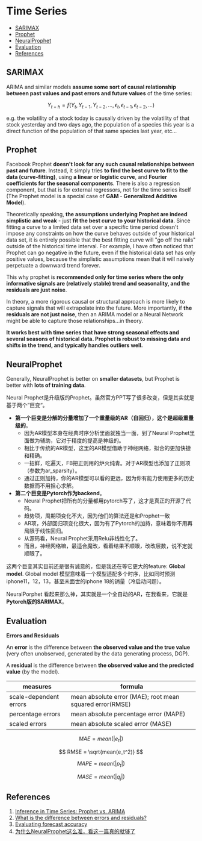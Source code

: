 # Time Series

- [SARIMAX](#SARIMAX)
- [Prophet](#Prophet)
- [NeuralProphet](#NeuralProphet)
- [Evaluation](#Evaluation)
- [References](#References)


## SARIMAX

ARIMA and similar models **assume some sort of causal relationship between past values and past errors and future values** of the time series:

$$ Y_{t+h} = f(Y_t, Y_{t-1}, Y_{t-2}, ..., \epsilon_{t}, \epsilon_{t-1}, \epsilon_{t-2}, ...) $$

e.g. the volatility of a stock today is causally driven by the volatility of that stock yesterday and two days ago, the population of a species this year is a direct function of the population of that same species last year, etc...

## Prophet

Facebook Prophet **doesn't look for any such causal relationships between past and future**. Instead, it simply tries **to find the best curve to fit to the data (curve-fitting)**, using **a linear or logistic curve**, and **Fourier coefficients for the seasonal components**. There is also a regression component, but that is for external regressors, not for the time series itself (The Prophet model is a special case of **GAM - Generalized Additive Model**).

Theoretically speaking, **the assumptions underlying Prophet are indeed simplistic and weak** - just **fit the best curve to your historical data**. Since fitting a curve to a limited data set over a specific time period doesn't impose any constraints on how the curve behaves outside of your historical data set, it is entirely possible that the best fitting curve will "go off the rails" outside of the historical time interval. For example, I have often noticed that Prophet can go negative in the future, even if the historical data set has only positive values, because the simplistic assumptions mean that it will naively perpetuate a downward trend forever.

This why prophet is **recommended only for time series where the only informative signals are (relatively stable) trend and seasonality, and the residuals are just noise**.

In theory, a more rigorous causal or structural approach is more likely to capture signals that will extrapolate into the future. More importantly, if **the residuals are not just noise**, then an ARIMA model or a Neural Network might be able to capture those relationships...in theory.

**It works best with time series that have strong seasonal effects and several seasons of historical data. Prophet is robust to missing data and shifts in the trend, and typically handles outliers well.**


## NeuralProphet

Generally, NeuralProphet is better on **smaller datasets**, but Prophet is better with **lots of training data**.

Neural Prophet是升级版的Prophet。虽然官方PPT写了很多改变，但是其实就是基于两个”巨变“。

- **第一个巨变是分解的分量增加了一个重量级的AR（自回归），这个是超级重量级的**。
  - 因为AR模型本身在经典时序分析里面就独当一面，到了Neural Prophet里面做为辅助，它对于精度的提高是神级的。
  - 相比于传统的AR模型，这里的AR模型借助于神经网络，拟合的更加快捷和精确。
  - 一招鲜，吃遍天，FB把正则用的炉火纯青。对于AR模型也添加了正则项（参数为ar_sparsity）。
  - 通过正则加持，你的AR模型可以看的更远，因为你有能力使用更多的历史数据而不用担心求解。
- **第二个巨变是Pytorch作为backend**。
  - Neural Prophet把所有的分量都用pytorch写了，这才是真正的开源了代码。
  - 趋势项，周期项变化不大，因为他们的算法还是和Prophet一致
  - AR项，外部回归项变化很大，因为有了Pytorch的加持，意味着你不用再局限于线性回归。
  - 从源码看，Neural Prophet采用Relu非线性化了。
  - 而且，神经网络嘛，最适合魔改，看着结果不顺眼，改改层数，说不定就顺眼了。

这两个巨变其实目前还是很有诚意的，但是我还在等它更大的feature: **Global model**. Global model 模型意味着一个模型适配多个时序，比如同时预测iphone11，12，13，甚至未面世的iphone 18的销量（冷启动问题）。 

NeuralPorphet 看起来那么神，其实就是一个全自动的AR，在我看来，它就是**Pytorch版的SARIMAX**。

## Evaluation

**Errors and Residuals**

An **error** is the difference between  **the observed value and the true value** (very often unobserved, generated by the data generating process, DGP).

A **residual** is the difference between  **the observed value and the predicted value** (by the model).

|measures|formula|
|--------|-------|
|scale-dependent errors| mean absolute error (MAE); root mean squared error(RMSE) |
|percentage errors| mean absolute percentage error (MAPE) |
|scaled errors| mean absolute scaled error (MASE) |

$$ MAE = mean(|e_t|)$$

$$ RMSE = \sqrt{mean(e_t^2)} $$

$$ MAPE = mean(|p_t|) $$

$$ MASE = mean(|q_j|) $$

## References

1. [Inference in Time Series: Prophet vs. ARIMA](https://stats.stackexchange.com/questions/472266/inference-in-time-series-prophet-vs-arima)
2. [What is the difference between errors and residuals?](https://stats.stackexchange.com/questions/133389/what-is-the-difference-between-errors-and-residuals)
3. [Evaluating forecast accuracy](https://otexts.com/fpp2/accuracy.html)
4. [为什么NeuralProphet这么准，看这一篇真的就够了](https://mp.weixin.qq.com/s/AJQGZfopVCdpjdyf5bQHqA)
